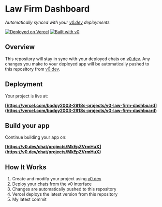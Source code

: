 # Law Firm Dashboard

*Automatically synced with your [v0.dev](https://v0.dev) deployments*

[![Deployed on Vercel](https://img.shields.io/badge/Deployed%20on-Vercel-black?style=for-the-badge&logo=vercel)](https://vercel.com/badgy2003-2918s-projects/v0-law-firm-dashboard)
[![Built with v0](https://img.shields.io/badge/Built%20with-v0.dev-black?style=for-the-badge)](https://v0.dev/chat/projects/MkEpZVrmHuX)

## Overview

This repository will stay in sync with your deployed chats on [v0.dev](https://v0.dev).
Any changes you make to your deployed app will be automatically pushed to this repository from [v0.dev](https://v0.dev).

## Deployment

Your project is live at:

**[https://vercel.com/badgy2003-2918s-projects/v0-law-firm-dashboard](https://vercel.com/badgy2003-2918s-projects/v0-law-firm-dashboard)**

## Build your app

Continue building your app on:

**[https://v0.dev/chat/projects/MkEpZVrmHuX](https://v0.dev/chat/projects/MkEpZVrmHuX)**

## How It Works

1. Create and modify your project using [v0.dev](https://v0.dev)
2. Deploy your chats from the v0 interface
3. Changes are automatically pushed to this repository
4. Vercel deploys the latest version from this repository
5. My latest commit
